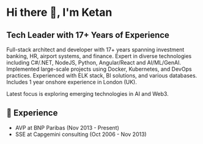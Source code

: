 # Hi there 👋, I'm Ketan

## Tech Leader with 17+ Years of Experience
Full-stack architect and developer with 17+ years spanning investment banking, HR, airport systems, and finance. Expert in diverse technologies including C#/.NET, NodeJS, Python, Angular/React and AI/ML/GenAI. Implemented large-scale projects using Docker, Kubernetes, and DevOps practices. Experienced with ELK stack, BI solutions, and various databases. Includes 1 year onshore experience in London (UK). 

Latest focus is exploring emerging technologies in AI and Web3. 


## 💼 Experience
- AVP at BNP Paribas (Nov 2013 - Present)
- SSE at Capgemini consulting (Oct 2006 - Nov 2013)


<!-- The tech stats section below will be automatically updated by GitHub Actions -->
<!-- Don't modify this section, it will be replaced with up-to-date stats -->